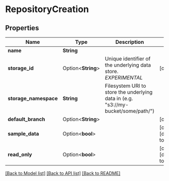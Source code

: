 # RepositoryCreation

## Properties

Name | Type | Description | Notes
------------ | ------------- | ------------- | -------------
**name** | **String** |  | 
**storage_id** | Option<**String**> | Unique identifier of the underlying data store. *EXPERIMENTAL* | [optional]
**storage_namespace** | **String** | Filesystem URI to store the underlying data in (e.g. \"s3://my-bucket/some/path/\") | 
**default_branch** | Option<**String**> |  | [optional]
**sample_data** | Option<**bool**> |  | [optional][default to false]
**read_only** | Option<**bool**> |  | [optional][default to false]

[[Back to Model list]](../README.md#documentation-for-models) [[Back to API list]](../README.md#documentation-for-api-endpoints) [[Back to README]](../README.md)


